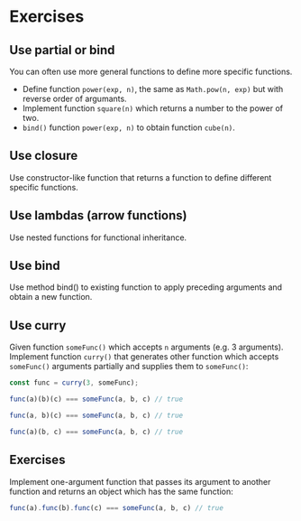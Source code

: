# Exercises

## Use partial or bind

You can often use more general functions to define more specific functions.

- Define function `power(exp, n)`, the same as `Math.pow(n, exp)` but with
reverse order of argumants.
- Implement function `square(n)` which returns a number to the power of two.
- `bind()` function `power(exp, n)` to obtain function `cube(n)`.

## Use closure

Use constructor-like function that returns a function to define different
specific functions.

## Use lambdas (arrow functions)

Use nested functions for functional inheritance.

## Use bind

Use method bind() to existing function to apply preceding arguments and obtain
a new function.

## Use curry

Given function `someFunc()` which accepts `n` arguments (e.g. 3 arguments).
Implement function `curry()` that generates other function which accepts
`someFunc()` arguments partially and supplies them to `someFunc()`:

```js
const func = curry(3, someFunc);

func(a)(b)(c) === someFunc(a, b, c) // true

func(a, b)(c) === someFunc(a, b, c) // true

func(a)(b, c) === someFunc(a, b, c) // true
```

## Exercises

Implement one-argument function that passes its argument to another function and
returns an object which has the same function:

```js
func(a).func(b).func(c) === someFunc(a, b, c) // true
```
